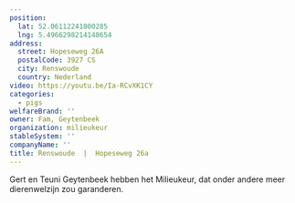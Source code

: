 ```yaml
---
position:
  lat: 52.06112241800285
  lng: 5.4966298214148654
address:
  street: Hopeseweg 26A
  postalCode: 3927 CS
  city: Renswoude
  country: Nederland
video: https://youtu.be/Ia-RCvXK1CY
categories:
  - pigs
welfareBrand: ''
owner: Fam, Geytenbeek
organization: milieukeur
stableSystem: ''
companyName: ''
title: Renswoude  |  Hopeseweg 26a
---
```

Gert en Teuni Geytenbeek hebben het Milieukeur, dat onder andere meer dierenwelzijn zou garanderen.